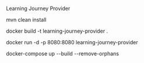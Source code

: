 Learning Journey Provider

mvn clean install

docker build -t learning-journey-provider .

docker run -d -p 8080:8080 learning-journey-provider

docker-compose up --build --remove-orphans